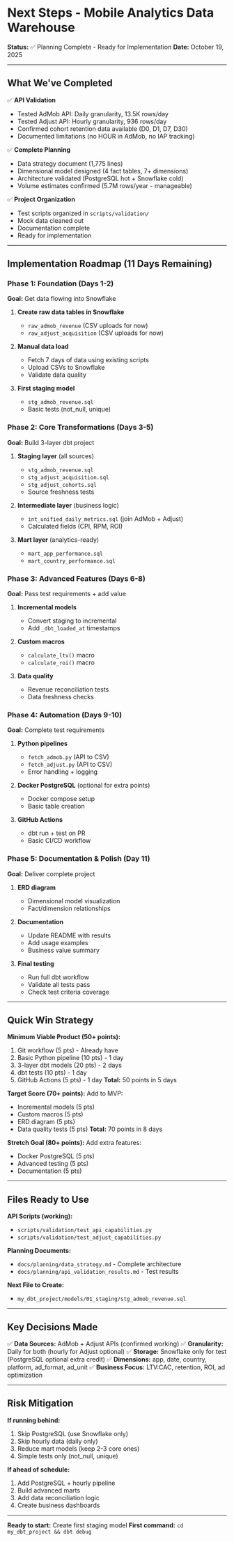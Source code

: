 # Next Steps - Mobile Analytics Data Warehouse

**Status:** ✅ Planning Complete - Ready for Implementation
**Date:** October 19, 2025

---

## What We've Completed

✅ **API Validation**
- Tested AdMob API: Daily granularity, 13.5K rows/day
- Tested Adjust API: Hourly granularity, 936 rows/day  
- Confirmed cohort retention data available (D0, D1, D7, D30)
- Documented limitations (no HOUR in AdMob, no IAP tracking)

✅ **Complete Planning**
- Data strategy document (1,775 lines)
- Dimensional model designed (4 fact tables, 7+ dimensions)
- Architecture validated (PostgreSQL hot + Snowflake cold)
- Volume estimates confirmed (5.7M rows/year - manageable)

✅ **Project Organization**
- Test scripts organized in `scripts/validation/`
- Mock data cleaned out
- Documentation complete
- Ready for implementation

---

## Implementation Roadmap (11 Days Remaining)

### Phase 1: Foundation (Days 1-2)
**Goal:** Get data flowing into Snowflake

1. **Create raw data tables in Snowflake**
   - `raw_admob_revenue` (CSV uploads for now)
   - `raw_adjust_acquisition` (CSV uploads for now)

2. **Manual data load**
   - Fetch 7 days of data using existing scripts
   - Upload CSVs to Snowflake
   - Validate data quality

3. **First staging model**
   - `stg_admob_revenue.sql`
   - Basic tests (not_null, unique)

### Phase 2: Core Transformations (Days 3-5)
**Goal:** Build 3-layer dbt project

1. **Staging layer** (all sources)
   - `stg_admob_revenue.sql`
   - `stg_adjust_acquisition.sql`
   - `stg_adjust_cohorts.sql`
   - Source freshness tests

2. **Intermediate layer** (business logic)
   - `int_unified_daily_metrics.sql` (join AdMob + Adjust)
   - Calculated fields (CPI, RPM, ROI)

3. **Mart layer** (analytics-ready)
   - `mart_app_performance.sql`
   - `mart_country_performance.sql`

### Phase 3: Advanced Features (Days 6-8)
**Goal:** Pass test requirements + add value

1. **Incremental models**
   - Convert staging to incremental
   - Add `_dbt_loaded_at` timestamps

2. **Custom macros**
   - `calculate_ltv()` macro
   - `calculate_roi()` macro

3. **Data quality**
   - Revenue reconciliation tests
   - Data freshness checks

### Phase 4: Automation (Days 9-10)
**Goal:** Complete test requirements

1. **Python pipelines**
   - `fetch_admob.py` (API to CSV)
   - `fetch_adjust.py` (API to CSV)
   - Error handling + logging

2. **Docker PostgreSQL** (optional for extra points)
   - Docker compose setup
   - Basic table creation

3. **GitHub Actions**
   - dbt run + test on PR
   - Basic CI/CD workflow

### Phase 5: Documentation & Polish (Day 11)
**Goal:** Deliver complete project

1. **ERD diagram**
   - Dimensional model visualization
   - Fact/dimension relationships

2. **Documentation**
   - Update README with results
   - Add usage examples
   - Business value summary

3. **Final testing**
   - Run full dbt workflow
   - Validate all tests pass
   - Check test criteria coverage

---

## Quick Win Strategy

**Minimum Viable Product (50+ points):**
1. Git workflow (5 pts) - Already have
2. Basic Python pipeline (10 pts) - 1 day
3. 3-layer dbt models (20 pts) - 2 days
4. dbt tests (10 pts) - 1 day
5. GitHub Actions (5 pts) - 1 day
**Total:** 50 points in 5 days

**Target Score (70+ points):**
Add to MVP:
- Incremental models (5 pts)
- Custom macros (5 pts)
- ERD diagram (5 pts)
- Data quality tests (5 pts)
**Total:** 70 points in 8 days

**Stretch Goal (80+ points):**
Add extra features:
- Docker PostgreSQL (5 pts)
- Advanced testing (5 pts)
- Documentation (5 pts)

---

## Files Ready to Use

**API Scripts (working):**
- `scripts/validation/test_api_capabilities.py`
- `scripts/validation/test_adjust_capabilities.py`

**Planning Documents:**
- `docs/planning/data_strategy.md` - Complete architecture
- `docs/planning/api_validation_results.md` - Test results

**Next File to Create:**
- `my_dbt_project/models/01_staging/stg_admob_revenue.sql`

---

## Key Decisions Made

✅ **Data Sources:** AdMob + Adjust APIs (confirmed working)
✅ **Granularity:** Daily for both (hourly for Adjust optional)
✅ **Storage:** Snowflake only for test (PostgreSQL optional extra credit)
✅ **Dimensions:** app, date, country, platform, ad_format, ad_unit
✅ **Business Focus:** LTV:CAC, retention, ROI, ad optimization

---

## Risk Mitigation

**If running behind:**
1. Skip PostgreSQL (use Snowflake only)
2. Skip hourly data (daily only)
3. Reduce mart models (keep 2-3 core ones)
4. Simple tests only (not_null, unique)

**If ahead of schedule:**
1. Add PostgreSQL + hourly pipeline
2. Build advanced marts
3. Add data reconciliation logic
4. Create business dashboards

---

**Ready to start:** Create first staging model
**First command:** `cd my_dbt_project && dbt debug`
